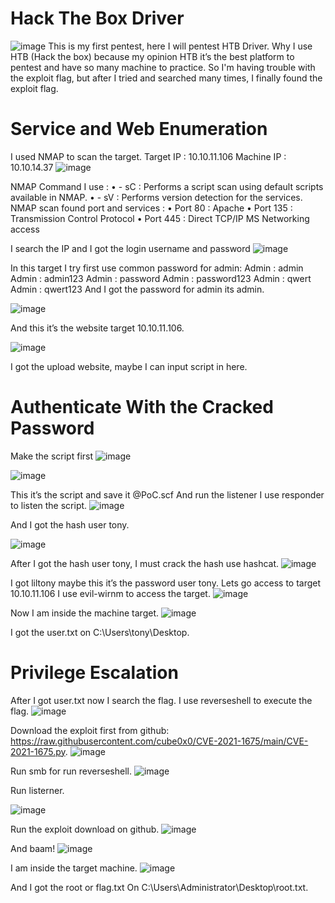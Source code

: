 # Hack The Box Driver
![image](https://user-images.githubusercontent.com/67650329/149864630-ade215ee-ffb6-4485-a672-28d0f7161a19.png)
This is my first pentest, here I will pentest HTB Driver. Why I use HTB (Hack the box) because my opinion HTB it’s the best platform to pentest and have so many machine to practice. So I'm having trouble with the exploit flag, but after I tried and searched many times, I finally found the exploit flag.


# Service and Web Enumeration
I used NMAP to scan the target.
Target IP  : 10.10.11.106
Machine IP : 10.10.14.37
![image](https://user-images.githubusercontent.com/67650329/149865341-4be7b64b-f731-4ac6-8dfb-02e44511b59c.png)

NMAP Command I use :
•	- sC : Performs a script scan using default scripts available in NMAP.
•	- sV : Performs version detection for the services.
NMAP scan found port and services :
•	Port 80 : Apache
•	Port 135 : Transmission Control Protocol
•	Port 445 : Direct TCP/IP MS Networking access

I search the IP and I got the login username and password
![image](https://user-images.githubusercontent.com/67650329/149864780-b9853f5c-c57a-406b-a8fc-1d7c3d464a6d.png)

In this target I try first use common password for admin:
Admin : admin
Admin : admin123
Admin : password
Admin : password123
Admin : qwert
Admin : qwert123
And I got the password for admin its admin.

![image](https://user-images.githubusercontent.com/67650329/149864830-ab5fd0f8-63d6-4a59-bcdd-fb0d8e246332.png)

And this it’s the website target 10.10.11.106.

![image](https://user-images.githubusercontent.com/67650329/149864892-282eb0e6-057b-4e09-8860-f730c15a2cdc.png)

I got the upload website, maybe I can input script in here.


# Authenticate With the Cracked Password
Make the script first
![image](https://user-images.githubusercontent.com/67650329/149864931-31657837-315a-4a32-830d-b1ce84e09c58.png)

![image](https://user-images.githubusercontent.com/67650329/149864972-b526872e-b063-4c4d-83c5-9ad3ec0d2649.png)

This it’s the script and save it @PoC.scf
And run the listener I use responder to listen the script.
![image](https://user-images.githubusercontent.com/67650329/149865020-1a9ef447-081c-421c-a460-684b903cdac8.png)

And I got the hash user tony.

![image](https://user-images.githubusercontent.com/67650329/149865030-22a99d8a-3116-43bc-9516-3d6aada5fc3b.png)

After I got the hash user tony, I must crack the hash use hashcat.
![image](https://user-images.githubusercontent.com/67650329/149865044-42a98db9-bf65-430f-90e1-8fa28193e004.png)

I got liltony maybe this it’s the password user tony.
Lets go access to target 10.10.11.106
I use evil-wirnm to access the target.
![image](https://user-images.githubusercontent.com/67650329/149865063-7743a326-cd55-4e03-ab06-7d9beb35f84a.png)

Now I am inside the machine target.
![image](https://user-images.githubusercontent.com/67650329/149865081-3a048baf-689e-465b-909e-53113c912b51.png)

I got the user.txt on C:\Users\tony\Desktop.


# Privilege Escalation
After I got user.txt now I search the flag.
I use reverseshell to execute the flag.
![image](https://user-images.githubusercontent.com/67650329/149865113-b10c8655-8f5c-4011-9dca-7e37b0370e24.png)

Download the exploit first from github:
https://raw.githubusercontent.com/cube0x0/CVE-2021-1675/main/CVE-2021-1675.py.
![image](https://user-images.githubusercontent.com/67650329/149865132-5e6c0cb3-9845-492f-a917-5e0845302a00.png)
 
Run smb for run reverseshell.
![image](https://user-images.githubusercontent.com/67650329/149865163-99c66c52-bfc7-4aaf-845d-563ccb971d16.png)

Run listerner.

![image](https://user-images.githubusercontent.com/67650329/149865182-54f1e411-5cd3-474c-ba9c-91d21b8643f7.png)

Run the exploit download on github.
![image](https://user-images.githubusercontent.com/67650329/149865192-3318bba8-9989-437d-8eb1-81412291b1c3.png)

And baam!
![image](https://user-images.githubusercontent.com/67650329/149865214-f45255c3-25c1-48ee-b8d2-d3bec1632cc2.png)

I am inside the target machine.
![image](https://user-images.githubusercontent.com/67650329/149865222-6f6a03a1-1e45-4397-ada3-6550f4bab527.png)

And I got the root or flag.txt
On C:\Users\Administrator\Desktop\root.txt.
